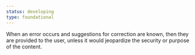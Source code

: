 ```yaml
---
status: developing
type: foundational
---
```


When an error occurs and suggestions for correction are known, then they are provided to the user, unless it would jeopardize the security or purpose of the content.